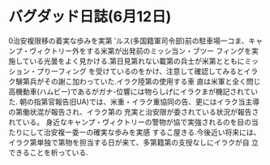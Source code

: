 # バグダッド日誌(6月12日)

0治安複限移の着実な歩みを実第
′ルス(多国籍軍司令部)前の駐車場一コま、キャンプ・ヴィクトリー外をする米第が出発前のミッシ当ン・ブツー
フィングを実施している光曇をよく見かける.第日見第れない載第の兵士が米第とともにミッション・プり一フィング
を受けているのをかけ、注意して確認してみるとイラク験第兵がその謝こ加わっていた.イラク陸第の使用する車
直は米軍と全く問じ高機動車(ハムビー)であるがガナ-位響には物らしげにイラクまが機記されていた.
朝の指第官報告旧UA)では、米重・イラク重協同の告、更にはイラク当主導の第働状混が報告され、イラク第の
充実と治安限が委されている状況が報告されている。
身近なキャンプ・ヴィクトリーの警物が協で実強されるのを目の当たりにして治安複ー委ーの確実な歩みを実感
するこ屋きる.今後近い将来には、イラク第単独で第物を担当する日が来て、多第籍第の支授なしにイラクが自
立できることを析っている.
